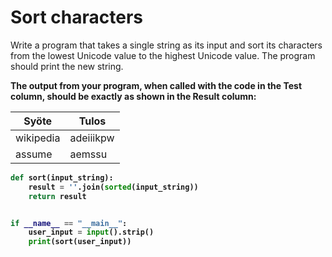 # Sort characters

Write a program that takes a single string as its input and sort its characters from the lowest Unicode value to the highest Unicode value. The program should print the new string.

<strong>The output from your program, when called with the code in the Test column, should be exactly as shown in the Result column:<strong>

| Syöte    | Tulos     |
|----------|-----------|
| wikipedia| adeiiikpw |
| assume   | aemssu    |

````python
def sort(input_string):
    result = ''.join(sorted(input_string))
    return result


if __name__ == "__main__":
    user_input = input().strip()
    print(sort(user_input))
````